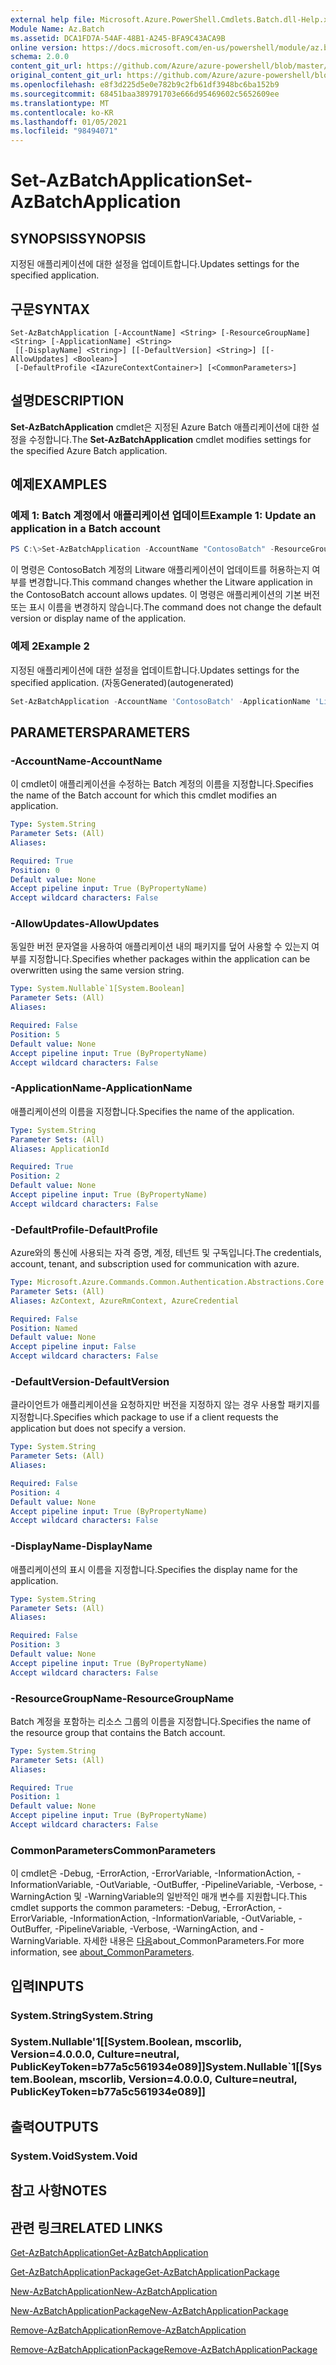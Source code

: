 ```yaml
---
external help file: Microsoft.Azure.PowerShell.Cmdlets.Batch.dll-Help.xml
Module Name: Az.Batch
ms.assetid: DCA1FD7A-54AF-48B1-A245-BFA9C43ACA9B
online version: https://docs.microsoft.com/en-us/powershell/module/az.batch/set-azbatchapplication
schema: 2.0.0
content_git_url: https://github.com/Azure/azure-powershell/blob/master/src/Batch/Batch/help/Set-AzBatchApplication.md
original_content_git_url: https://github.com/Azure/azure-powershell/blob/master/src/Batch/Batch/help/Set-AzBatchApplication.md
ms.openlocfilehash: e8f3d225d5e0e782b9c2fb61df3948bc6ba152b9
ms.sourcegitcommit: 68451baa389791703e666d95469602c5652609ee
ms.translationtype: MT
ms.contentlocale: ko-KR
ms.lasthandoff: 01/05/2021
ms.locfileid: "98494071"
---
```

# <span data-ttu-id="66e13-101">Set-AzBatchApplication</span><span class="sxs-lookup"><span data-stu-id="66e13-101">Set-AzBatchApplication</span></span>

## <span data-ttu-id="66e13-102">SYNOPSIS</span><span class="sxs-lookup"><span data-stu-id="66e13-102">SYNOPSIS</span></span>
<span data-ttu-id="66e13-103">지정된 애플리케이션에 대한 설정을 업데이트합니다.</span><span class="sxs-lookup"><span data-stu-id="66e13-103">Updates settings for the specified application.</span></span>

## <span data-ttu-id="66e13-104">구문</span><span class="sxs-lookup"><span data-stu-id="66e13-104">SYNTAX</span></span>

```
Set-AzBatchApplication [-AccountName] <String> [-ResourceGroupName] <String> [-ApplicationName] <String>
 [[-DisplayName] <String>] [[-DefaultVersion] <String>] [[-AllowUpdates] <Boolean>]
 [-DefaultProfile <IAzureContextContainer>] [<CommonParameters>]
```

## <span data-ttu-id="66e13-105">설명</span><span class="sxs-lookup"><span data-stu-id="66e13-105">DESCRIPTION</span></span>
<span data-ttu-id="66e13-106">**Set-AzBatchApplication** cmdlet은 지정된 Azure Batch 애플리케이션에 대한 설정을 수정합니다.</span><span class="sxs-lookup"><span data-stu-id="66e13-106">The **Set-AzBatchApplication** cmdlet modifies settings for the specified Azure Batch application.</span></span>

## <span data-ttu-id="66e13-107">예제</span><span class="sxs-lookup"><span data-stu-id="66e13-107">EXAMPLES</span></span>

### <span data-ttu-id="66e13-108">예제 1: Batch 계정에서 애플리케이션 업데이트</span><span class="sxs-lookup"><span data-stu-id="66e13-108">Example 1: Update an application in a Batch account</span></span>
```powershell
PS C:\>Set-AzBatchApplication -AccountName "ContosoBatch" -ResourceGroupName "ContosoBatchGroup" -ApplicationName "Litware" -AllowUpdates $False
```

<span data-ttu-id="66e13-109">이 명령은 ContosoBatch 계정의 Litware 애플리케이션이 업데이트를 허용하는지 여부를 변경합니다.</span><span class="sxs-lookup"><span data-stu-id="66e13-109">This command changes whether the Litware application in the ContosoBatch account allows updates.</span></span>
<span data-ttu-id="66e13-110">이 명령은 애플리케이션의 기본 버전 또는 표시 이름을 변경하지 않습니다.</span><span class="sxs-lookup"><span data-stu-id="66e13-110">The command does not change the default version or display name of the application.</span></span>

### <span data-ttu-id="66e13-111">예제 2</span><span class="sxs-lookup"><span data-stu-id="66e13-111">Example 2</span></span>

<span data-ttu-id="66e13-112">지정된 애플리케이션에 대한 설정을 업데이트합니다.</span><span class="sxs-lookup"><span data-stu-id="66e13-112">Updates settings for the specified application.</span></span> <span data-ttu-id="66e13-113">(자동Generated)</span><span class="sxs-lookup"><span data-stu-id="66e13-113">(autogenerated)</span></span>

<!-- Aladdin Generated Example -->
```powershell
Set-AzBatchApplication -AccountName 'ContosoBatch' -ApplicationName 'Litware' -DefaultVersion <String> -ResourceGroupName 'ContosoBatchGroup'
```

## <span data-ttu-id="66e13-114">PARAMETERS</span><span class="sxs-lookup"><span data-stu-id="66e13-114">PARAMETERS</span></span>

### <span data-ttu-id="66e13-115">-AccountName</span><span class="sxs-lookup"><span data-stu-id="66e13-115">-AccountName</span></span>
<span data-ttu-id="66e13-116">이 cmdlet이 애플리케이션을 수정하는 Batch 계정의 이름을 지정합니다.</span><span class="sxs-lookup"><span data-stu-id="66e13-116">Specifies the name of the Batch account for which this cmdlet modifies an application.</span></span>

```yaml
Type: System.String
Parameter Sets: (All)
Aliases:

Required: True
Position: 0
Default value: None
Accept pipeline input: True (ByPropertyName)
Accept wildcard characters: False
```

### <span data-ttu-id="66e13-117">-AllowUpdates</span><span class="sxs-lookup"><span data-stu-id="66e13-117">-AllowUpdates</span></span>
<span data-ttu-id="66e13-118">동일한 버전 문자열을 사용하여 애플리케이션 내의 패키지를 덮어 사용할 수 있는지 여부를 지정합니다.</span><span class="sxs-lookup"><span data-stu-id="66e13-118">Specifies whether packages within the application can be overwritten using the same version string.</span></span>

```yaml
Type: System.Nullable`1[System.Boolean]
Parameter Sets: (All)
Aliases:

Required: False
Position: 5
Default value: None
Accept pipeline input: True (ByPropertyName)
Accept wildcard characters: False
```

### <span data-ttu-id="66e13-119">-ApplicationName</span><span class="sxs-lookup"><span data-stu-id="66e13-119">-ApplicationName</span></span>
<span data-ttu-id="66e13-120">애플리케이션의 이름을 지정합니다.</span><span class="sxs-lookup"><span data-stu-id="66e13-120">Specifies the name of the application.</span></span>

```yaml
Type: System.String
Parameter Sets: (All)
Aliases: ApplicationId

Required: True
Position: 2
Default value: None
Accept pipeline input: True (ByPropertyName)
Accept wildcard characters: False
```

### <span data-ttu-id="66e13-121">-DefaultProfile</span><span class="sxs-lookup"><span data-stu-id="66e13-121">-DefaultProfile</span></span>
<span data-ttu-id="66e13-122">Azure와의 통신에 사용되는 자격 증명, 계정, 테넌트 및 구독입니다.</span><span class="sxs-lookup"><span data-stu-id="66e13-122">The credentials, account, tenant, and subscription used for communication with azure.</span></span>

```yaml
Type: Microsoft.Azure.Commands.Common.Authentication.Abstractions.Core.IAzureContextContainer
Parameter Sets: (All)
Aliases: AzContext, AzureRmContext, AzureCredential

Required: False
Position: Named
Default value: None
Accept pipeline input: False
Accept wildcard characters: False
```

### <span data-ttu-id="66e13-123">-DefaultVersion</span><span class="sxs-lookup"><span data-stu-id="66e13-123">-DefaultVersion</span></span>
<span data-ttu-id="66e13-124">클라이언트가 애플리케이션을 요청하지만 버전을 지정하지 않는 경우 사용할 패키지를 지정합니다.</span><span class="sxs-lookup"><span data-stu-id="66e13-124">Specifies which package to use if a client requests the application but does not specify a version.</span></span>

```yaml
Type: System.String
Parameter Sets: (All)
Aliases:

Required: False
Position: 4
Default value: None
Accept pipeline input: True (ByPropertyName)
Accept wildcard characters: False
```

### <span data-ttu-id="66e13-125">-DisplayName</span><span class="sxs-lookup"><span data-stu-id="66e13-125">-DisplayName</span></span>
<span data-ttu-id="66e13-126">애플리케이션의 표시 이름을 지정합니다.</span><span class="sxs-lookup"><span data-stu-id="66e13-126">Specifies the display name for the application.</span></span>

```yaml
Type: System.String
Parameter Sets: (All)
Aliases:

Required: False
Position: 3
Default value: None
Accept pipeline input: True (ByPropertyName)
Accept wildcard characters: False
```

### <span data-ttu-id="66e13-127">-ResourceGroupName</span><span class="sxs-lookup"><span data-stu-id="66e13-127">-ResourceGroupName</span></span>
<span data-ttu-id="66e13-128">Batch 계정을 포함하는 리소스 그룹의 이름을 지정합니다.</span><span class="sxs-lookup"><span data-stu-id="66e13-128">Specifies the name of the resource group that contains the Batch account.</span></span>

```yaml
Type: System.String
Parameter Sets: (All)
Aliases:

Required: True
Position: 1
Default value: None
Accept pipeline input: True (ByPropertyName)
Accept wildcard characters: False
```

### <span data-ttu-id="66e13-129">CommonParameters</span><span class="sxs-lookup"><span data-stu-id="66e13-129">CommonParameters</span></span>
<span data-ttu-id="66e13-130">이 cmdlet은 -Debug, -ErrorAction, -ErrorVariable, -InformationAction, -InformationVariable, -OutVariable, -OutBuffer, -PipelineVariable, -Verbose, -WarningAction 및 -WarningVariable의 일반적인 매개 변수를 지원합니다.</span><span class="sxs-lookup"><span data-stu-id="66e13-130">This cmdlet supports the common parameters: -Debug, -ErrorAction, -ErrorVariable, -InformationAction, -InformationVariable, -OutVariable, -OutBuffer, -PipelineVariable, -Verbose, -WarningAction, and -WarningVariable.</span></span> <span data-ttu-id="66e13-131">자세한 내용은 [다음](http://go.microsoft.com/fwlink/?LinkID=113216)about_CommonParameters.</span><span class="sxs-lookup"><span data-stu-id="66e13-131">For more information, see [about_CommonParameters](http://go.microsoft.com/fwlink/?LinkID=113216).</span></span>

## <span data-ttu-id="66e13-132">입력</span><span class="sxs-lookup"><span data-stu-id="66e13-132">INPUTS</span></span>

### <span data-ttu-id="66e13-133">System.String</span><span class="sxs-lookup"><span data-stu-id="66e13-133">System.String</span></span>

### <span data-ttu-id="66e13-134">System.Nullable'1[[System.Boolean, mscorlib, Version=4.0.0.0, Culture=neutral, PublicKeyToken=b77a5c561934e089]]</span><span class="sxs-lookup"><span data-stu-id="66e13-134">System.Nullable\`1[[System.Boolean, mscorlib, Version=4.0.0.0, Culture=neutral, PublicKeyToken=b77a5c561934e089]]</span></span>

## <span data-ttu-id="66e13-135">출력</span><span class="sxs-lookup"><span data-stu-id="66e13-135">OUTPUTS</span></span>

### <span data-ttu-id="66e13-136">System.Void</span><span class="sxs-lookup"><span data-stu-id="66e13-136">System.Void</span></span>

## <span data-ttu-id="66e13-137">참고 사항</span><span class="sxs-lookup"><span data-stu-id="66e13-137">NOTES</span></span>

## <span data-ttu-id="66e13-138">관련 링크</span><span class="sxs-lookup"><span data-stu-id="66e13-138">RELATED LINKS</span></span>

[<span data-ttu-id="66e13-139">Get-AzBatchApplication</span><span class="sxs-lookup"><span data-stu-id="66e13-139">Get-AzBatchApplication</span></span>](./Get-AzBatchApplication.md)

[<span data-ttu-id="66e13-140">Get-AzBatchApplicationPackage</span><span class="sxs-lookup"><span data-stu-id="66e13-140">Get-AzBatchApplicationPackage</span></span>](./Get-AzBatchApplicationPackage.md)

[<span data-ttu-id="66e13-141">New-AzBatchApplication</span><span class="sxs-lookup"><span data-stu-id="66e13-141">New-AzBatchApplication</span></span>](./New-AzBatchApplication.md)

[<span data-ttu-id="66e13-142">New-AzBatchApplicationPackage</span><span class="sxs-lookup"><span data-stu-id="66e13-142">New-AzBatchApplicationPackage</span></span>](./New-AzBatchApplicationPackage.md)

[<span data-ttu-id="66e13-143">Remove-AzBatchApplication</span><span class="sxs-lookup"><span data-stu-id="66e13-143">Remove-AzBatchApplication</span></span>](./Remove-AzBatchApplication.md)

[<span data-ttu-id="66e13-144">Remove-AzBatchApplicationPackage</span><span class="sxs-lookup"><span data-stu-id="66e13-144">Remove-AzBatchApplicationPackage</span></span>](./Remove-AzBatchApplicationPackage.md)


